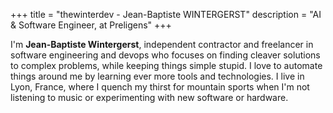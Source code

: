 +++
title = "thewinterdev - Jean-Baptiste WINTERGERST"
description = "AI & Software Engineer, at Preligens"
+++

I'm **Jean-Baptiste Wintergerst**, independent contractor and freelancer in software engineering and devops who focuses on finding cleaver solutions to complex problems, while keeping things simple stupid.
I love to automate things around me by learning ever more tools and technologies.
I live in Lyon, France, where I quench my thirst for mountain sports when I'm not listening to music or experimenting with new software or hardware.

